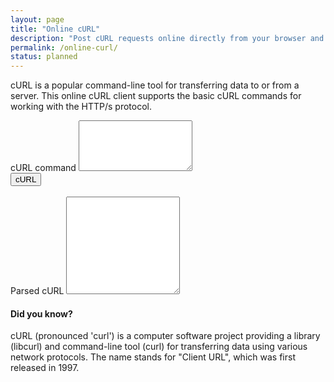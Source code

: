 ```yaml
---
layout: page
title: "Online cURL"
description: "Post cURL requests online directly from your browser and check server responses."
permalink: /online-curl/
status: planned
---
```


cURL is a popular command-line tool for transferring data to or from a server. This online cURL client supports the basic cURL commands for working with the HTTP/s protocol.

<form>
  <div class="form-group">
    <label for="inputContainer">cURL command</label>
    <textarea class="form-control" id="inputContainer" rows="5"></textarea>
  </div>
  <button id="actionBtn" type="button" class="btn btn-primary">cURL</button>
  <br><br>
  <div class="form-group">
    <label for="outputContainer">Parsed cURL</label>
    <textarea class="form-control" id="outputContainer" rows="10"></textarea>
  </div>
</form>

<script src="https://cdn.jsdelivr.net/npm/curl-parser-js@0.0.3/dist/parse-curl-js.min.js"></script>
<script>
  document.getElementById('actionBtn').onclick = function() {
    var inputData = document.getElementById('inputContainer').value;
    var outputData = JSON.stringify(parse_curl_js.parse(inputData), null, 4);
    document.getElementById('outputContainer').value = outputData;
  };
</script>

#### Did you know?

cURL (pronounced 'curl') is a computer software project providing a library (libcurl) and command-line tool (curl) for transferring data using various network protocols.
The name stands for "Client URL", which was first released in 1997.
